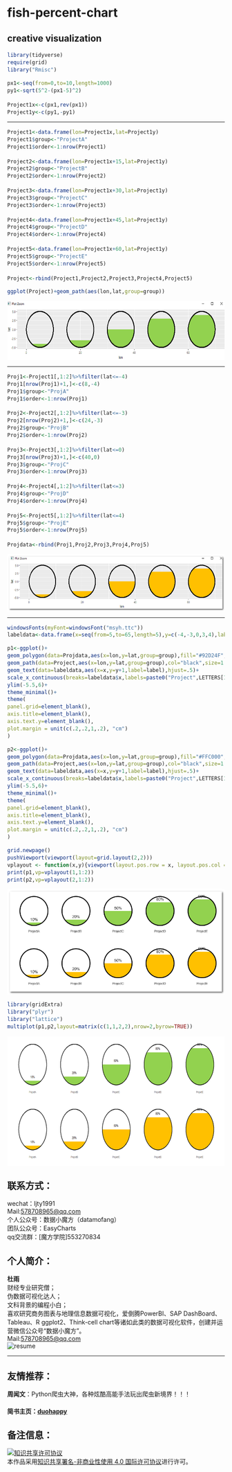 fish-percent-chart
===================

creative visualization 
-----------------

```r
library(tidyverse)
require(grid)
library("Rmisc")
```

```r
px1<-seq(from=0,to=10,length=1000)
py1<-sqrt(5^2-(px1-5)^2)

Project1x<-c(px1,rev(px1))
Project1y<-c(py1,-py1)
```

-------------------------------------------------------------------------------------


```r
Project1<-data.frame(lon=Project1x,lat=Project1y)
Project1$group<-"ProjectA"
Project1$order<-1:nrow(Project1)

Project2<-data.frame(lon=Project1x+15,lat=Project1y)
Project2$group<-"ProjectB"
Project2$order<-1:nrow(Project2)

Project3<-data.frame(lon=Project1x+30,lat=Project1y)
Project3$group<-"ProjectC"
Project3$order<-1:nrow(Project3)

Project4<-data.frame(lon=Project1x+45,lat=Project1y)
Project4$group<-"ProjectD"
Project4$order<-1:nrow(Project4)

Project5<-data.frame(lon=Project1x+60,lat=Project1y)
Project5$group<-"ProjectE"
Project5$order<-1:nrow(Project5)

Project<-rbind(Project1,Project2,Project3,Project4,Project5)
```

```r
ggplot(Project)+geom_path(aes(lon,lat,group=group))
```

<div  align="center">    
<img src="https://github.com/ljtyduyu/fish-percent-chart/blob/master/Image/one.png" width = "632.6" height = "136.8" alt="one" align=center />
</div>


----------------------------------------------------------------------

```r
Proj1<-Project1[,1:2]%>%filter(lat<=-4)
Proj1[nrow(Proj1)+1,]<-c(8,-4)
Proj1$group<-"ProjA"
Proj1$order<-1:nrow(Proj1)

Proj2<-Project2[,1:2]%>%filter(lat<=-3)
Proj2[nrow(Proj2)+1,]<-c(24,-3)
Proj2$group<-"ProjB"
Proj2$order<-1:nrow(Proj2)

Proj3<-Project3[,1:2]%>%filter(lat<=0)
Proj3[nrow(Proj3)+1,]<-c(40,0)
Proj3$group<-"ProjC"
Proj3$order<-1:nrow(Proj3)

Proj4<-Project4[,1:2]%>%filter(lat<=3)
Proj4$group<-"ProjD"
Proj4$order<-1:nrow(Proj4)

Proj5<-Project5[,1:2]%>%filter(lat<=4)
Proj5$group<-"ProjE"
Proj5$order<-1:nrow(Proj5)

Projdata<-rbind(Proj1,Proj2,Proj3,Proj4,Proj5)
```

<div  align="center">    
<img src="https://github.com/ljtyduyu/fish-percent-chart/blob/master/Image/two.png" width = "652.8" height = "131.5" alt="two" align=center />
</div>

---------------------------------------------------------------------------

```r
windowsFonts(myFont=windowsFont("msyh.ttc"))
labeldata<-data.frame(x=seq(from=5,to=65,length=5),y=c(-4,-3,0,3,4),label=sprintf("%2d%%",c(10,20,50,80,90)))
```

```r
p1<-ggplot()+
geom_polygon(data=Projdata,aes(x=lon,y=lat,group=group),fill="#92D24F",col=NA)+
geom_path(data=Project,aes(x=lon,y=lat,group=group),col="black",size=1.2)+
geom_text(data=labeldata,aes(x=x,y=y+1,label=label),hjust=.5)+
scale_x_continuous(breaks=labeldata$x,labels=paste0("Project",LETTERS[1:5]))+
ylim(-5.5,6)+
theme_minimal()+
theme(
panel.grid=element_blank(),
axis.title=element_blank(),
axis.text.y=element_blank(),
plot.margin = unit(c(.2,.2,1,.2), "cm")
)
```

```r
p2<-ggplot()+
geom_polygon(data=Projdata,aes(x=lon,y=lat,group=group),fill="#FFC000",col=NA)+
geom_path(data=Project,aes(x=lon,y=lat,group=group),col="black",size=1.2)+
geom_text(data=labeldata,aes(x=x,y=y+1,label=label),hjust=.5)+
scale_x_continuous(breaks=labeldata$x,labels=paste0("Project",LETTERS[1:5]))+
ylim(-5.5,6)+
theme_minimal()+
theme(
panel.grid=element_blank(),
axis.title=element_blank(),
axis.text.y=element_blank(),
plot.margin = unit(c(.2,.2,1,.2), "cm")
)
```

```r
grid.newpage()
pushViewport(viewport(layout=grid.layout(2,2)))
vplayout <- function(x,y){viewport(layout.pos.row = x, layout.pos.col = y)}
print(p1,vp=vplayout(1,1:2))
print(p2,vp=vplayout(2,1:2))
```


<div  align="center">    
<img src="https://github.com/ljtyduyu/fish-percent-chart/blob/master/Image/three.png" width = "681.6" height = "243.6" alt="three" align=center />
</div>



```r
library(gridExtra)
library("plyr")
library("lattice")
multiplot(p1,p2,layout=matrix(c(1,1,2,2),nrow=2,byrow=TRUE))
```

<div  align="center">    
<img src="https://github.com/ljtyduyu/fish-percent-chart/blob/master/Image/four.png" width = "700" height = "300" alt="four" align=center />
</div>

联系方式：
----------------------------------------------------
wechat：ljty1991  <br>
Mail:578708965@qq.com <br>
个人公众号：数据小魔方（datamofang） <br>
团队公众号：EasyCharts <br>
qq交流群：[魔方学院]553270834

个人简介：
-------------------------------------------------
**杜雨** <br>
财经专业研究僧； <br>
伪数据可视化达人； <br>
文科背景的编程小白； <br>
喜欢研究商务图表与地理信息数据可视化，爱倒腾PowerBI、SAP DashBoard、Tableau、R ggplot2、Think-cell chart等诸如此类的数据可视化软件，创建并运营微信公众号“数据小魔方”。 <br>
Mail:578708965@qq.com <br>
![resume](https://github.com/ljtyduyu/FontMap-of-China/blob/master/Image/resume.png)

-------------------------------------

友情推荐：
-------------------------------------------
**周闻文**：Python爬虫大神，各种炫酷高能手法玩出爬虫新境界！！！<br>
#### 简书主页：[duohappy](http://www.jianshu.com/u/5a8f3b911f56)



备注信息：
----------------------------------------------------
<a rel="license" href="http://creativecommons.org/licenses/by-nc/4.0/"><img alt="知识共享许可协议" style="border-width:0" src="https://i.creativecommons.org/l/by-nc/4.0/88x31.png" /></a><br />本作品采用<a rel="license" href="http://creativecommons.org/licenses/by-nc/4.0/">知识共享署名-非商业性使用 4.0 国际许可协议</a>进行许可。


